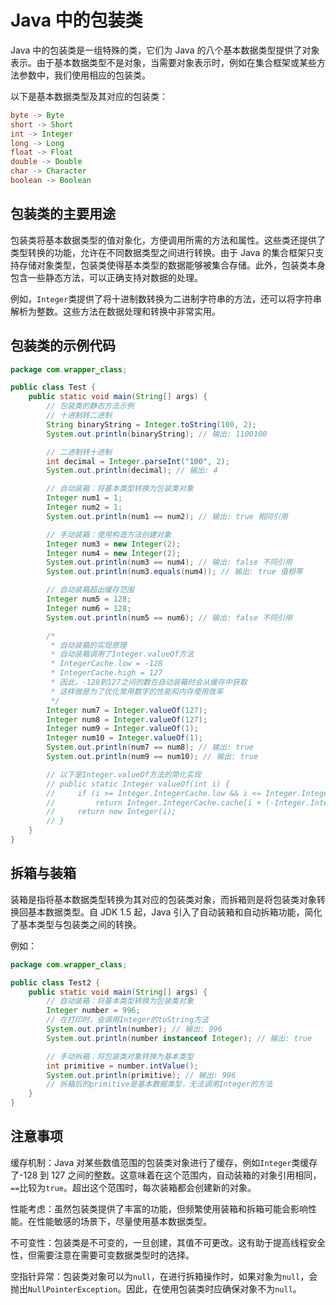 # Java 中的包装类

Java 中的包装类是一组特殊的类，它们为 Java 的八个基本数据类型提供了对象表示。由于基本数据类型不是对象，当需要对象表示时，例如在集合框架或某些方法参数中，我们使用相应的包装类。

以下是基本数据类型及其对应的包装类：

```java
byte -> Byte
short -> Short
int -> Integer
long -> Long
float -> Float
double -> Double
char -> Character
boolean -> Boolean
```

## 包装类的主要用途

包装类将基本数据类型的值对象化，方便调用所需的方法和属性。这些类还提供了类型转换的功能，允许在不同数据类型之间进行转换。由于 Java 的集合框架只支持存储对象类型，包装类使得基本类型的数据能够被集合存储。此外，包装类本身包含一些静态方法，可以正确支持对数据的处理。

例如，`Integer`类提供了将十进制数转换为二进制字符串的方法，还可以将字符串解析为整数。这些方法在数据处理和转换中非常实用。

## 包装类的示例代码

```java
package com.wrapper_class;

public class Test {
    public static void main(String[] args) {
        // 包装类的静态方法示例
        // 十进制转二进制
        String binaryString = Integer.toString(100, 2);
        System.out.println(binaryString); // 输出: 1100100

        // 二进制转十进制
        int decimal = Integer.parseInt("100", 2);
        System.out.println(decimal); // 输出: 4

        // 自动装箱：将基本类型转换为包装类对象
        Integer num1 = 1;
        Integer num2 = 1;
        System.out.println(num1 == num2); // 输出: true 相同引用

        // 手动装箱：使用构造方法创建对象
        Integer num3 = new Integer(2);
        Integer num4 = new Integer(2);
        System.out.println(num3 == num4); // 输出: false 不同引用
        System.out.println(num3.equals(num4)); // 输出: true 值相等

        // 自动装箱超出缓存范围
        Integer num5 = 128;
        Integer num6 = 128;
        System.out.println(num5 == num6); // 输出: false 不同引用

        /*
         * 自动装箱的实现原理
         * 自动装箱调用了Integer.valueOf方法
         * IntegerCache.low = -128
         * IntegerCache.high = 127
         * 因此，-128到127之间的数在自动装箱时会从缓存中获取
         * 这样做是为了优化常用数字的性能和内存使用效率
         */
        Integer num7 = Integer.valueOf(127);
        Integer num8 = Integer.valueOf(127);
        Integer num9 = Integer.valueOf(1);
        Integer num10 = Integer.valueOf(1);
        System.out.println(num7 == num8); // 输出: true
        System.out.println(num9 == num10); // 输出: true

        // 以下是Integer.valueOf方法的简化实现
        // public static Integer valueOf(int i) {
        //     if (i >= Integer.IntegerCache.low && i <= Integer.IntegerCache.high)
        //         return Integer.IntegerCache.cache[i + (-Integer.IntegerCache.low)];
        //     return new Integer(i);
        // }
    }
}
```

## 拆箱与装箱

装箱是指将基本数据类型转换为其对应的包装类对象，而拆箱则是将包装类对象转换回基本数据类型。自 JDK 1.5 起，Java 引入了自动装箱和自动拆箱功能，简化了基本类型与包装类之间的转换。

例如：

```java
package com.wrapper_class;

public class Test2 {
    public static void main(String[] args) {
        // 自动装箱：将基本类型转换为包装类对象
        Integer number = 996;
        // 在打印时，会调用Integer的toString方法
        System.out.println(number); // 输出: 996
        System.out.println(number instanceof Integer); // 输出: true

        // 手动拆箱：将包装类对象转换为基本类型
        int primitive = number.intValue();
        System.out.println(primitive); // 输出: 996
        // 拆箱后的primitive是基本数据类型，无法调用Integer的方法
    }
}
```

## 注意事项

缓存机制：Java 对某些数值范围的包装类对象进行了缓存，例如`Integer`类缓存了-128 到 127 之间的整数。这意味着在这个范围内，自动装箱的对象引用相同，`==`比较为`true`。超出这个范围时，每次装箱都会创建新的对象。

性能考虑：虽然包装类提供了丰富的功能，但频繁使用装箱和拆箱可能会影响性能。在性能敏感的场景下，尽量使用基本数据类型。

不可变性：包装类是不可变的，一旦创建，其值不可更改。这有助于提高线程安全性，但需要注意在需要可变数据类型时的选择。

空指针异常：包装类对象可以为`null`，在进行拆箱操作时，如果对象为`null`，会抛出`NullPointerException`。因此，在使用包装类时应确保对象不为`null`。
